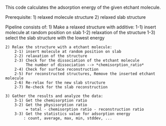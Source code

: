 This code calculates the adsorption energy of the given etchant molecule.

Prerequisite:
    1) relaxed molecule structure
    2) relaxed slab structure

Pipeline consists of:
    1) Make a relaxed structure with additive:
        1-1) insert molecule at random position on slab
        1-2) relaxation of the structure
        1-3) select the slab structure with the lowest energy

    2) Relax the structure with a etchant molecule:
        2-1) insert molecule at random position on slab
        2-2) relaxation of the structure
        2-3) Check for the dissociation of the etchant molecule
             The number of dissociation --> *chemisorption_ratio*
        2-4) Check for surface reconstruction
        2-5) For reconstructed structures, Remove the inserted etchant molecule
        2-6) Re-relax for the new slab structure
        2-7) Re-check for the slab reconstruction

    3) Gather the results and analyze the data:
        3-1) Get the chemisorption ratio
        3-2) Get the physisorption ratio
             = total - chemisorption ratio - reconstruction ratio
        3-3) Get the statistics value for adsorption energy
            : count, average, max, min, stddev, ...
